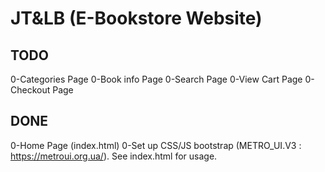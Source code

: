 # JT&LB (E-Bookstore Website)
## TODO

0-Categories Page
0-Book info Page
0-Search Page
0-View Cart Page
0-Checkout Page

## DONE

0-Home Page (index.html)
0-Set up CSS/JS bootstrap (METRO_UI.V3 : https://metroui.org.ua/). See index.html for usage.

